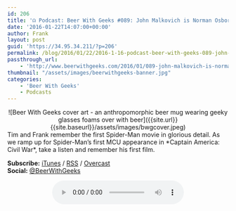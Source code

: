 ```yaml
---
id: 206
title: '☊ Podcast: Beer With Geeks #089: John Malkovich is Norman Osborn'
date: '2016-01-22T14:07:00+00:00'
author: Frank
layout: post
guid: 'https://34.95.34.211/?p=206'
permalink: /blog/2016/01/22/2016-1-16-podcast-beer-with-geeks-089-john-malkovich-is-norman-osborn/
passthrough_url:
    - 'http://www.beerwithgeeks.com/2016/01/089-john-malkovich-is-norman-osborn.html'
thumbnail: "/assets/images/beerwithgeeks-banner.jpg"
categories:
    - 'Beer With Geeks'
    - Podcasts
---
```

<div markdown="1" style="text-align: center;">
![Beer With Geeks cover art - an anthropomorphic beer mug wearing geeky glasses foams over with beer]({{site.url}}{{site.baseurl}}/assets/images/bwgcover.jpeg)
</div>
Tim and Frank remember the first Spider-Man movie in glorious detail. As we ramp up for Spider-Man’s first MCU appearance in *Captain America: Civil War*, take a listen and remember his first film.

**Subscribe:** [iTunes](https://itunes.apple.com/us/podcast/beer-with-geeks/id910485914?mt=2) / [RSS](http://feeds.feedburner.com/beerwithgeeks) / [Overcast](https://overcast.fm/itunes910485914/beer-with-geeks-a-geek-pop-culture-podcast)  
**Social:** [@BeerWithGeeks](https://twitter.com/beerwithgeeks)

<div markdown="1" style="text-align: center;">
<audio controls="controls"><source src="http://www.podtrac.com/pts/redirect.mp3/archive.org/download/BWG089/BWG089.mp3" type="audio/mpeg"></source><embed height="80px" width="100px"></embed> Your browser does not support this audio</audio>
</div>